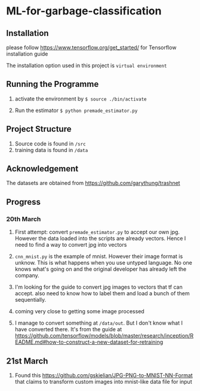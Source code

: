 # ML-for-garbage-classification


## Installation
please follow https://www.tensorflow.org/get_started/ for Tensorflow installation guide

The installation option used in this project is ``virtual environment``

## Running the Programme
 1. activate the environment by
```$ source ./bin/activate```

2. Run the estimator ```$ python premade_estimator.py```


## Project Structure
1. Source code is found in ```/src```
2. training data is found in ```/data```


## Acknowledgement

The datasets are obtained from 
https://github.com/garythung/trashnet


## Progress

### 20th March
1. First attempt: convert ```premade_estimator.py``` to accept our own jpg. However the data loaded into the scripts are already vectors. Hence I need to find a way to convert jpg into vectors

2. ```cnn_mnist.py``` is the example of mnist. However their image format is unknow. This is what happens when you use untyped language. No one knows what's going on and the original developer has already left the company. 

3. I'm looking for the guide to convert jpg images to vectors that tf can accept. also need to know how to label them and load a bunch of them sequentially. 

4. coming very close to getting some image processed
5. I manage to convert something at ```/data/out```. But I don't know what I have converted there. It's from the guide at
https://github.com/tensorflow/models/blob/master/research/inception/README.md#how-to-construct-a-new-dataset-for-retraining

## 21st March
1. Found this https://github.com/gskielian/JPG-PNG-to-MNIST-NN-Format  that claims to transform custom images into mnist-like data file for input
